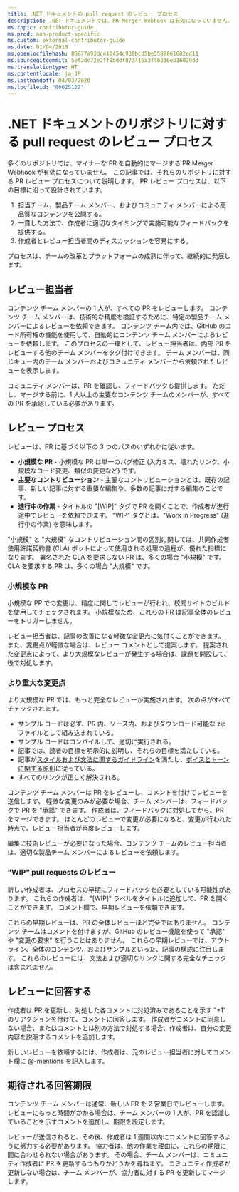 ```yaml
---
title: .NET ドキュメントの pull request のレビュー プロセス
description: .NET ドキュメントでは、PR Merger Webhook は有効になっていません。 この記事では、それらのリポジトリに対する PR のプロセスについて説明します
ms.topic: contributor-guide
ms.prod: non-product-specific
ms.custom: external-contributor-guide
ms.date: 01/04/2019
ms.openlocfilehash: 80877a93dc410454c939bcd5be5588861682ed11
ms.sourcegitcommit: 5ef2dc72e2ff8bddf873415a3f4b816eb16029dd
ms.translationtype: HT
ms.contentlocale: ja-JP
ms.lasthandoff: 04/03/2020
ms.locfileid: "80625122"
---
```

# <a name="pull-request-review-process-for-the-net-docs-repositories"></a>.NET ドキュメントのリポジトリに対する pull request のレビュー プロセス

多くのリポジトリでは、マイナーな PR を自動的にマージする PR Merger Webhook が有効になっていません。 この記事では、それらのリポジトリに対する PR レビュー プロセスについて説明します。 PR レビュー プロセスは、以下の目標に沿って設計されています。

1. 担当チーム、製品チーム メンバー、およびコミュニティ メンバーによる高品質なコンテンツを公開する。
1. 一貫した方法で、作成者に適切なタイミングで実施可能なフィードバックを提供する。
1. 作成者とレビュー担当者間のディスカッションを容易にする。

プロセスは、チームの改革とプラットフォームの成熟に伴って、継続的に発展します。

## <a name="reviewers"></a>レビュー担当者

コンテンツ チーム メンバーの 1 人が、すべての PR をレビューします。 コンテンツ チーム メンバーは、技術的な精度を検証するために、特定の製品チーム メンバーによるレビューを依頼できます。 コンテンツ チーム内では、GitHub のコード所有権の機能を使用して、自動的にコンテンツ チーム メンバーによるレビューを依頼します。 このプロセスの一環として、レビュー担当者は、内部 PR をレビューする他のチーム メンバーをタグ付けできます。 チーム メンバーは、同じキュー内のチーム メンバーおよびコミュニティ メンバーから依頼されたレビューを表示します。

コミュニティ メンバーは、PR を確認し、フィードバックも提供します。 ただし、マージする前に、1 人以上の主要なコンテンツ チームのメンバーが、すべての PR を承認している必要があります。

## <a name="review-process"></a>レビュー プロセス

レビューは、PR に基づく以下の 3 つのパスのいずれかに従います。

- **小規模な PR** - 小規模な PR は単一のバグ修正 (入力ミス、壊れたリンク、小規模なコード変更、類似の変更など) です。
- **主要なコントリビューション** - 主要なコントリビューションとは、既存の記事、新しい記事に対する重要な編集や、多数の記事に対する編集のことです。
- **進行中の作業** - タイトルの "[WIP]" タグで PR を開くことで、作成者が進行途中でレビューを依頼できます。 "WIP" タグとは、"Work in Progress" (進行中の作業) を意味します。 

"小規模" と "大規模" なコントリビューション間の区別に関しては、共同作成者使用許諾契約書 (CLA) ボットによって使用される処理の過程が、優れた指標になります。 署名された CLA を要求しない PR は、多くの場合 "小規模" です。 CLA を要求する PR は、多くの場合 "大規模" です。

### <a name="small-prs"></a>小規模な PR

小規模な PR での変更は、精度に関してレビューが行われ、校閲サイトのビルドを使用してチェックされます。 小規模なため、これらの PR は記事全体のレビューをトリガーしません。 

レビュー担当者は、記事の改善になる軽微な変更点に気付くことができます。 また、変更点が軽微な場合は、レビュー コメントとして提案します。 提案された変更点によって、より大規模なレビューが発生する場合は、課題を開設して、後で対処します。 

### <a name="larger-changes"></a>より重大な変更点

より大規模な PR では、もっと完全なレビューが実施されます。 次の点がすべてチェックされます。

- サンプル コードは必ず、PR 内、ソース内、およびダウンロード可能な zip ファイルとして組み込まれている。
- サンプル コードはコンパイルして、適切に実行される。
- 記事では、読者の目標を明示的に説明し、それらの目標を満たしている。
- 記事が[スタイルおよび文法に関するガイドライン](dotnet-style-guide.md)を満たし、[ボイスとトーンに関する原則](dotnet-voice-tone.md)に従っている。
- すべてのリンクが正しく解決される。

コンテンツ チーム メンバーは PR をレビューし、コメントを付けてレビューを送信します。 軽微な変更のみが必要な場合、チーム メンバーは、フィードバックで PR を "承認" できます。 作成者は、フィードバックに対処してから、PR をマージできます。 ほとんどのレビューで変更が必要になると、変更が行われた時点で、レビュー担当者が再度レビューします。

編集に技術レビューが必要になった場合、コンテンツ チームのレビュー担当者は、適切な製品チーム メンバーによるレビューを依頼します。

### <a name="review-wip-pull-requests"></a>"WIP" pull requests のレビュー

新しい作成者は、プロセスの早期にフィードバックを必要としている可能性があります。 これらの作成者は、"[WIP]" ラベルをタイトルに追加して、PR を開くことができます。 コメント欄で、早期レビューを依頼できます。

これらの早期レビューは、PR の全体レビューほど完全ではありません。 コンテンツ チームはコメントを付けますが、GitHub のレビュー機能を使って "承認" や "変更の要求" を行うことはありません。 これらの早期レビューでは、アウトライン、全体のコンテンツ、およびサンプルといった、記事の構成に注目します。 これらのレビューには、文法および適切なリンクに関する完全なチェックは含まれません。

## <a name="respond-to-reviews"></a>レビューに回答する

作成者は PR を更新し、対処した各コメントに対処済みであることを示す "+1" のリアクションを付けて、コメントに回答します。 作成者がコメントに同意しない場合、またはコメントとは別の方法で対処する場合、作成者は、自分の変更内容を説明するコメントを追加します。

新しいレビューを依頼するには、作成者は、元のレビュー担当者に対してコメント欄に @-mentions を記入します。 

## <a name="response-time-expectations"></a>期待される回答期限

コンテンツ チーム メンバーは通常、新しい PR を 2 営業日でレビューします。 レビューにもっと時間がかかる場合は、チーム メンバーの 1 人が、PR を認識していることを示すコメントを追加し、期限を設定します。

レビューが送信されると、その後、作成者は 1 週間以内にコメントに回答するように努力する必要があります。 協力者は、他の作業を理由に、これらの期限に間に合わせられない場合があります。 その場合、チーム メンバーは、コミュニティ作成者に PR を更新するつもりかどうかを尋ねます。 コミュニティ作成者が更新しない場合は、チーム メンバーが、協力者に対する PR を更新してマージします。
